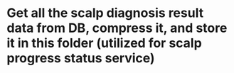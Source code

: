 # Get all the scalp diagnosis result data from DB, compress it, and store it in this folder (utilized for scalp progress status service)
